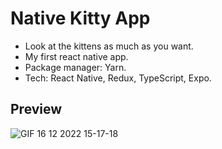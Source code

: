 # Native Kitty App

- Look at the kittens as much as you want.
- My first react native app.
- Package manager: Yarn.
- Tech: React Native, Redux, TypeScript, Expo.

## Preview

![GIF 16 12 2022 15-17-18](https://user-images.githubusercontent.com/107535358/208076690-f6e2e8c0-0caa-403d-9612-7349f235d754.gif)

